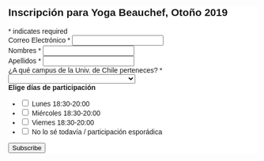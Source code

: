 <!-- Begin Mailchimp Signup Form -->
<link href="//cdn-images.mailchimp.com/embedcode/classic-10_7.css" rel="stylesheet" type="text/css">
<style type="text/css">
#mc_embed_signup{background:#fff; clear:left; font:14px Helvetica,Arial,sans-serif; }
/* Add your own MailChimp form style overrides in your site stylesheet or in this style block.
We recommend moving this block and the preceding CSS link to the HEAD of your HTML file. */
</style>
<div id="mc_embed_signup">
<form action="https://github.us14.list-manage.com/subscribe/post?u=d287f74647e40cba1b56437bf&amp;id=9cb0777a5b" method="post" id="mc-embedded-subscribe-form" name="mc-embedded-subscribe-form" class="validate" target="_blank" novalidate>
<div id="mc_embed_signup_scroll">
<h2>Inscripción para Yoga Beauchef, Otoño 2019</h2>
<div class="indicates-required"><span class="asterisk">*</span> indicates required</div>
<div class="mc-field-group">
<label for="mce-EMAIL">Correo Electrónico  <span class="asterisk">*</span>
</label>
<input type="email" value="" name="EMAIL" class="required email" id="mce-EMAIL">
</div>
<div class="mc-field-group">
<label for="mce-FNAME">Nombres  <span class="asterisk">*</span>
</label>
<input type="text" value="" name="FNAME" class="required" id="mce-FNAME">
</div>
<div class="mc-field-group">
<label for="mce-LNAME">Apellidos  <span class="asterisk">*</span>
</label>
<input type="text" value="" name="LNAME" class="required" id="mce-LNAME">
</div>
<div class="mc-field-group">
<label for="mce-CAMPUS">¿A qué campus de la Univ. de Chile perteneces?  <span class="asterisk">*</span>
</label>
<select name="CAMPUS" class="required" id="mce-CAMPUS">
<option value=""></option>
<option value="Escoge una opción">Escoge una opción</option>
<option value="Campus Beauchef">Campus Beauchef</option>
<option value="Campus Andrés Bello">Campus Andrés Bello</option>
<option value="Campus Juan Gómez Millas">Campus Juan Gómez Millas</option>
<option value="Campus Norte">Campus Norte</option>
<option value="Campus Sur">Campus Sur</option>
<option value="Casa Central">Casa Central</option>
<option value="Otros recintos de unidades académicas">Otros recintos de unidades académicas</option>
<option value="Público General">Público General</option>

</select>
</div>
<div class="mc-field-group input-group">
<strong>Elige días de participación </strong>
<ul><li><input type="checkbox" value="1" name="group[8211][1]" id="mce-group[8211]-8211-0"><label for="mce-group[8211]-8211-0"> Lunes 18:30-20:00</label></li>
<li><input type="checkbox" value="2" name="group[8211][2]" id="mce-group[8211]-8211-1"><label for="mce-group[8211]-8211-1"> Miércoles 18:30-20:00</label></li>
<li><input type="checkbox" value="4" name="group[8211][4]" id="mce-group[8211]-8211-2"><label for="mce-group[8211]-8211-2"> Viernes 18:30-20:00</label></li>
<li><input type="checkbox" value="8" name="group[8211][8]" id="mce-group[8211]-8211-3"><label for="mce-group[8211]-8211-3"> No lo sé todavía / participación esporádica</label></li>
</ul>
</div>
<div id="mce-responses" class="clear">
<div class="response" id="mce-error-response" style="display:none"></div>
<div class="response" id="mce-success-response" style="display:none"></div>
</div>    <!-- real people should not fill this in and expect good things - do not remove this or risk form bot signups-->
<div style="position: absolute; left: -5000px;" aria-hidden="true"><input type="text" name="b_d287f74647e40cba1b56437bf_9cb0777a5b" tabindex="-1" value=""></div>
<div class="clear"><input type="submit" value="Subscribe" name="subscribe" id="mc-embedded-subscribe" class="button"></div>
</div>
</form>
</div>
<script type='text/javascript' src='//s3.amazonaws.com/downloads.mailchimp.com/js/mc-validate.js'></script><script type='text/javascript'>(function($) {window.fnames = new Array(); window.ftypes = new Array();fnames[0]='EMAIL';ftypes[0]='email';fnames[1]='FNAME';ftypes[1]='text';fnames[2]='LNAME';ftypes[2]='text';fnames[3]='CAMPUS';ftypes[3]='dropdown'; /*
* Translated default messages for the $ validation plugin.
* Locale: ES
*/
$.extend($.validator.messages, {
required: "Este campo es obligatorio.",
remote: "Por favor, rellena este campo.",
email: "Por favor, escribe una dirección de correo válida",
url: "Por favor, escribe una URL válida.",
date: "Por favor, escribe una fecha válida.",
dateISO: "Por favor, escribe una fecha (ISO) válida.",
number: "Por favor, escribe un número entero válido.",
digits: "Por favor, escribe sólo dígitos.",
creditcard: "Por favor, escribe un número de tarjeta válido.",
equalTo: "Por favor, escribe el mismo valor de nuevo.",
accept: "Por favor, escribe un valor con una extensión aceptada.",
maxlength: $.validator.format("Por favor, no escribas más de {0} caracteres."),
minlength: $.validator.format("Por favor, no escribas menos de {0} caracteres."),
rangelength: $.validator.format("Por favor, escribe un valor entre {0} y {1} caracteres."),
range: $.validator.format("Por favor, escribe un valor entre {0} y {1}."),
max: $.validator.format("Por favor, escribe un valor menor o igual a {0}."),
min: $.validator.format("Por favor, escribe un valor mayor o igual a {0}.")
});}(jQuery));var $mcj = jQuery.noConflict(true);</script>
<!--End mc_embed_signup-->
